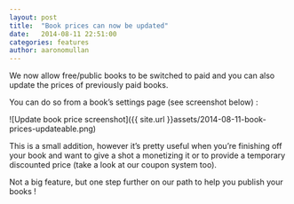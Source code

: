 ```yaml
---
layout: post
title:  "Book prices can now be updated"
date:   2014-08-11 22:51:00
categories: features
author: aaronomullan
---
```


We now allow free/public books to be switched to paid and you can also update the prices of previously paid books.

<!-- more -->

You can do so from a book’s settings page (see screenshot below) :

![Update book price screenshot]({{ site.url }}assets/2014-08-11-book-prices-updateable.png)

This is a small addition, however it’s pretty useful when you’re finishing off your book and want to give a shot a monetizing it or to provide a temporary discounted price (take a look at our coupon system too).

Not a big feature, but one step further on our path to help you publish your books !
